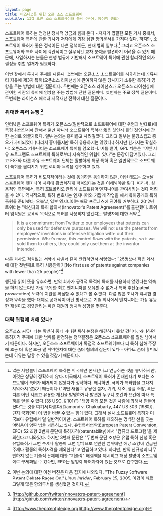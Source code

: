 ```yaml
---
layout: page
title: 비즈니스를 위한 오픈 소스 소프트웨어
subtitle: 13장 오픈 소스 소프트웨어와 특허 (부여, 방어적 종료)
---
```


소프트웨어 특허는 엄청난 정치적 앙금과 함께 온다 - 저자가 집필한 모든 기사 중에서, 소프트웨어 특허에 관한 기사가 저자에게 가장 심한 항의문서를 가져다 줬다. 하지만, 소프트웨어 특허가 좋은 정책이든 나쁜 정책이든, 현재 법의 일부다.[^1] 그리고 오픈소스 소프트웨어와 특허 사이에 객관적이고 실무적인 교차 분석을 발견하기 어려울 수 있기 때문에, 사업하시는 분들은 현행 법규에 기반해서 소프트웨어 특허에 관한 합리적인 의사결정을 취할 얼개가 필요하다.

[^1]: 많은 사람들이 소프트웨어 특허는 미국에만 존재한다고 언급하는 것을 좋아하지만, 이것은 상당히 정확하지 않다. 미국에서, 소프트웨어 특허가 존재한다기 보다는 소프트웨어 특허가 배제되지 않았다가 정확하다. 왜냐하면, 국회가 특허법을 그다지 제약하지 않았기 때문이다 ("어떤 새롭고 유용한 절차, 기계, 제조, 물질 조합, 혹은 다른 어떤 새롭고 유용한 개선을 발명하거나 발견한 누구나 조건과 요건에 따라  특허를 얻을 수 있다.(35 USC. § 101)") "태양 아래 모든 것은 사람에 의해서 만들어졌다"는 것을 여기서 다룬다(Diamond v. Chakrabarty, 447 US 303 (1980)). 단지 국회만이 이 법을 바꿀 수 있는 힘이 있다. 그래서 설사 소프트웨어 특허가 미국보다 유럽에서 덜 일반적이지만, 소프트웨어 특허를 제외하는 명백한 선을 긋는 어려움이 양쪽 법을 괴롭히고 있다. 유럽특허협약(European Patent Convention, EPC) 52 조항 2번째 문단에 특허자격(patentability)에서 "컴퓨터 프로그램"을 제외한다고 나와있다. 하지만 3번째 문단은 "두번째 문단 조항은 유럽 특허 신청 혹은 유럽특허가 그런 주제나 활동에 그런 방식으로 연관된 범위에만 해당 조항에 언급된 주제나 활동의 특허자격을 제외한다"고 언급하고 있다. 하지만, 만약 신규성과 너무 뻔하지 않는 기술적 문제에 대한 "기술적" 해결책을 제시하고 해당 발명이 소프트웨어로 구체화될 수 있다면, EPO는 발명이 특허자격이 있는 것으로 간주한다.

이번 장에서 두가지 주제를 다룬다. 첫번째는 오픈소스 소프트웨어를 사용하는데 커뮤니티 자유에 제3자 특허(오픈소스 라이선싱에 관여하지 않은 당사자가 소유한 특허)가 영향을 주는 방법에 대한 질문이다. 두번째는 오픈소스 라이선스가 오픈소스 라이선싱에 관여한 사람의 특허에 영향을 주는 방법에 관한 질문이다. 첫번째는 주로 정책 질문이다. 두번째는 라이선스 해석과 지적재산 전략에 대한 질문이다.

### 위대한 특허 논쟁 [^2]

[^2]: 이번 논의에 대한 이전 버젼은 다음 잡지에 나와있다. "The Fuzzy Software Patent Debate Rages
On," *Linux Insider*, February 25, 2005. 이것이 바로 그렇게 많은 항의투서를 생성했던 것이다.

인터넷은 소프트웨어 특허가 오픈소스(일반적으로 소프트웨어에 대한 위험과 반대로)에 특정 위협인지에 관해서 뿐만 아니라 소프트웨어 특허가 옳은 것인지 틀린 것인지에 관한 논의로 와글거렸다. 일부 논의는 흥미롭고 사려깊었다. 그리고 일부는 불경스럽고 증오가 가미되었다 (따라서 흥미롭지만 특히 유용하지는 않았다.) 하지만 한가지는 확실하다: 오픈소스 커뮤니티는 소프트웨어 특허를 혐오했다. 예를 들어, GPL 서문은 "어떤 자유 프로그램도 소프트웨어 특허로부터 지속적인 위협이 있다"는 문장이 담겨있다. 그리고 FSF와 다른 자유 소프트웨어 단체는 활발하게 특정 특허 혹은 일반적으로 소프트웨어 특허를 물리치기 위한 로비와 노력을 경주하고 있다.

소프트웨어 특허가 비도덕적이라는 것에 동의하든 동의하지 않던, 이런 태도는 오늘날 소프트웨어 엔지니어 사이에 광범위하게 퍼져있다는 것을 이해해야만 된다. 따라서, 실용적인 측면에서, 특허 포트폴리오 관리에 소프트웨어 엔지니어를 관여시키는 것이 어려울 수 있다. 역사적으로, 특허 변호사는 엔지니어와 가깝게 작업을 해서 특허공개와 특허출원을 준비했다; 오늘날, 일부 엔지니어는 해당 프로세스에 관여를 거부한다. 2012년 트위터는 "혁신자의 특허 합의서(Innovator's Patent Agreement)"를 출판했다. 트위터 임직원은 공격적 목적으로 특허를 사용하지 않겠다는 발명자에 대한 서약.[^3]

>It is a commitment from Twitter to our employees that patents can only be used for defensive purposes. We will not use the patents from employees’ inventions in offensive litigation with-
out their permission. What’s more, this control flows with the patents, so if we sold them to others, they could only use them as the inventor intended.

[^3]: [http://github.com/twitter/innovators-patent-agreement](http://github.com/twitter/innovators-patent-agreement)

다른 회사도 격식없는 서약에 다음과 같이 언급하면서 서명했다: "25명보다 적은 회사에 대한 첫번째로 특허 사용안하기(No first use of patents against companies with fewer than 25 people)"[^4]

[^4]: [http://www.thepatentpledge.org](http://www.thepatentpledge.org)

행간을 읽어 뜻을 유추하면, 만약 회사가 공격적 목적에 특허를 사용하지 않겠다는 약속을 하지 않는다면 가장 똑똑한 최고 엔지니어를 보유할 수 없거나 특허 추진(patent prosecution) 노력에 지원을 확실할 수 없다고 볼 수 없다. 다른 많은 회사가 유사한 결정과 약속을 했다-대체로 공개적이 아닌 방식으로. 기술 회사에서 엔지니어는 가장 유능한 재원이고 경영관리는 이런 재원의 정치적 성향을 맞춘다.

### 대략 위험에 처해 있나?

오픈소스 커뮤니티는 확실히 좀더 커다란 특허 논쟁을 해결하지 못할 것이다. 왜냐하면 특허자격 주제에 대한 범위를 한정하는 정책결정은 오픈소스 소프트웨어를 훨씬 넘어서기 때문이다. 하지만, 오픈소스 소프트웨어가 독점적 소프트웨어보다 더 특허 침해 주장에 조금 더 혹은 조금 덜 취약한지에 대한 좀더 협의의 질문이 있다 - 아마도 좀더 흥미있는데 이유는 답할 수 있을 것같기 때문이다. 

